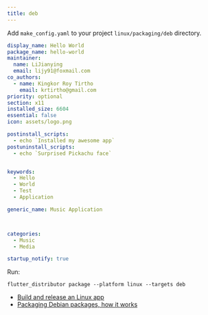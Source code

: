 ```yaml
---
title: deb
---
```


Add `make_config.yaml` to your project `linux/packaging/deb` directory.

```yaml
display_name: Hello World
package_name: hello-world
maintainer:
  name: LiJianying
  email: lijy91@foxmail.com
co_authors:
  - name: Kingkor Roy Tirtho
    email: krtirtho@gmail.com
priority: optional
section: x11
installed_size: 6604
essential: false
icon: assets/logo.png

postinstall_scripts:
  - echo `Installed my awesome app`
postuninstall_scripts:
  - echo `Surprised Pickachu face`


keywords:
  - Hello
  - World
  - Test
  - Application

generic_name: Music Application



categories:
  - Music
  - Media

startup_notify: true
```

Run:

```
flutter_distributor package --platform linux --targets deb
```


* [Build and release an Linux app](https://docs.flutter.dev/deployment/linux)
* [Packaging Debian packages, how it works](https://www.debian.org/doc/manuals/packaging-tutorial/packaging-tutorial.en.pdf)
